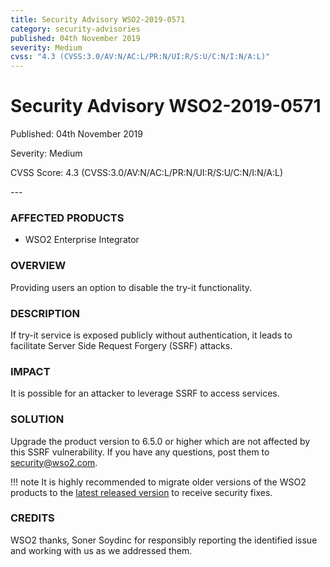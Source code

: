 ```yaml
---
title: Security Advisory WSO2-2019-0571
category: security-advisories
published: 04th November 2019
severity: Medium
cvss: "4.3 (CVSS:3.0/AV:N/AC:L/PR:N/UI:R/S:U/C:N/I:N/A:L)"
---
```


# Security Advisory WSO2-2019-0571

<p class="doc-info">Published: 04th November 2019</p>
<p class="doc-info">Severity: Medium</p>
<p class="doc-info">CVSS Score: 4.3 (CVSS:3.0/AV:N/AC:L/PR:N/UI:R/S:U/C:N/I:N/A:L)</p>
---

### AFFECTED PRODUCTS
* WSO2 Enterprise Integrator


### OVERVIEW
Providing users an option to disable the try-it functionality.


### DESCRIPTION
If try-it service is exposed publicly without authentication, it leads to facilitate Server Side Request Forgery (SSRF) attacks.


### IMPACT
It is possible for an attacker to leverage SSRF to access services.


### SOLUTION
Upgrade the product version to 6.5.0 or higher which are not affected by this SSRF vulnerability. If you have any questions, post them to <security@wso2.com>.

!!! note
    It is highly recommended to migrate older versions of the WSO2 products to the [latest released version](https://wso2.com/products/carbon/release-matrix/) to receive security fixes.


### CREDITS
WSO2 thanks, Soner Soydinc for responsibly reporting the identified issue and working with us as we addressed them.
